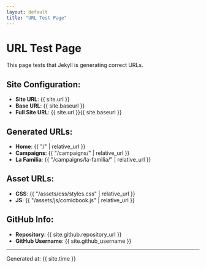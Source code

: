 ```yaml
---
layout: default
title: "URL Test Page"
---
```


# URL Test Page

This page tests that Jekyll is generating correct URLs.

## Site Configuration:
- **Site URL**: {{ site.url }}
- **Base URL**: {{ site.baseurl }}
- **Full Site URL**: {{ site.url }}{{ site.baseurl }}

## Generated URLs:
- **Home**: {{ "/" | relative_url }}
- **Campaigns**: {{ "/campaigns/" | relative_url }}
- **La Familia**: {{ "/campaigns/la-familia/" | relative_url }}

## Asset URLs:
- **CSS**: {{ "/assets/css/styles.css" | relative_url }}
- **JS**: {{ "/assets/js/comicbook.js" | relative_url }}

## GitHub Info:
- **Repository**: {{ site.github.repository_url }}
- **GitHub Username**: {{ site.github_username }}

---
Generated at: {{ site.time }}